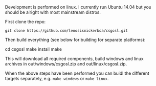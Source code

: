 Development is performed on linux. I currently run Ubuntu 14.04 but you should be alright with most mainstream distros. 

First clone the repo:

`git clone https://github.com/lenosisnickerboa/csgosl.git`

Then build everything (see below for building for separate platforms):

<div>
cd csgosl
make install
make
</div>

This will download all required components, build windows and linux archives in out/windows/csgosl.zip and out/linux/csgosl.zip.

When the above steps have been performed you can buidl the different targets separately, e.g. `make windows` or `make linux`.


